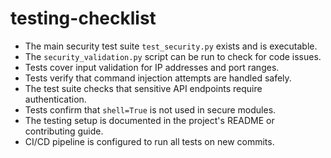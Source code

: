 <!-- AI ASSISTANT INSTRUCTION:
This file contains critical rules and instructions.
Any AI assistant (Cursor, VS Code Copilot, etc.) must fully read and apply the contents of this file
before making any modifications or generating code related to its scope.
Priority order if multiple files apply:
1. docs/project-rules.md
2. Relevant module-specific file
3. docs/general-guidelines.md
No task should be executed without referencing the correct documentation first.
-->

# testing-checklist
- The main security test suite `test_security.py` exists and is executable.
- The `security_validation.py` script can be run to check for code issues.
- Tests cover input validation for IP addresses and port ranges.
- Tests verify that command injection attempts are handled safely.
- The test suite checks that sensitive API endpoints require authentication.
- Tests confirm that `shell=True` is not used in secure modules.
- The testing setup is documented in the project's README or contributing guide.
- CI/CD pipeline is configured to run all tests on new commits.
